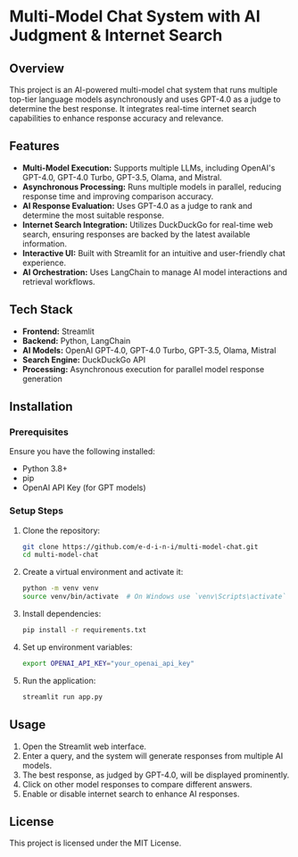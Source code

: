 # Multi-Model Chat System with AI Judgment & Internet Search

## Overview

This project is an AI-powered multi-model chat system that runs multiple top-tier language models asynchronously and uses GPT-4.0 as a judge to determine the best response. It integrates real-time internet search capabilities to enhance response accuracy and relevance.

## Features

- **Multi-Model Execution:** Supports multiple LLMs, including OpenAI's GPT-4.0, GPT-4.0 Turbo, GPT-3.5, Olama, and Mistral.
- **Asynchronous Processing:** Runs multiple models in parallel, reducing response time and improving comparison accuracy.
- **AI Response Evaluation:** Uses GPT-4.0 as a judge to rank and determine the most suitable response.
- **Internet Search Integration:** Utilizes DuckDuckGo for real-time web search, ensuring responses are backed by the latest available information.
- **Interactive UI:** Built with Streamlit for an intuitive and user-friendly chat experience.
- **AI Orchestration:** Uses LangChain to manage AI model interactions and retrieval workflows.

## Tech Stack

- **Frontend:** Streamlit
- **Backend:** Python, LangChain
- **AI Models:** OpenAI GPT-4.0, GPT-4.0 Turbo, GPT-3.5, Olama, Mistral
- **Search Engine:** DuckDuckGo API
- **Processing:** Asynchronous execution for parallel model response generation

## Installation

### Prerequisites

Ensure you have the following installed:

- Python 3.8+
- pip
- OpenAI API Key (for GPT models)

### Setup Steps

1. Clone the repository:
   ```sh
   git clone https://github.com/e-d-i-n-i/multi-model-chat.git
   cd multi-model-chat
   ```
2. Create a virtual environment and activate it:
   ```sh
   python -m venv venv
   source venv/bin/activate  # On Windows use `venv\Scripts\activate`
   ```
3. Install dependencies:
   ```sh
   pip install -r requirements.txt
   ```
4. Set up environment variables:
   ```sh
   export OPENAI_API_KEY="your_openai_api_key"
   ```
5. Run the application:
   ```sh
   streamlit run app.py
   ```

## Usage

1. Open the Streamlit web interface.
2. Enter a query, and the system will generate responses from multiple AI models.
3. The best response, as judged by GPT-4.0, will be displayed prominently.
4. Click on other model responses to compare different answers.
5. Enable or disable internet search to enhance AI responses.

## License

This project is licensed under the MIT License.
